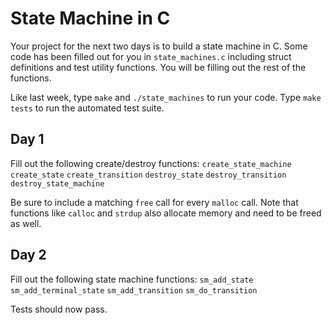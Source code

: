 # State Machine in C

Your project for the next two days is to build a state machine in C. Some code has been filled out for you in `state_machines.c` including struct definitions and test utility functions. You will be filling out the rest of the functions.

Like last week, type `make` and `./state_machines` to run your code. Type `make tests` to run the automated test suite.

## Day 1
Fill out the following create/destroy functions:
`create_state_machine`
`create_state`
`create_transition`
`destroy_state`
`destroy_transition`
`destroy_state_machine`

Be sure to include a matching `free` call for every `malloc` call. Note that functions like `calloc` and `strdup` also allocate memory and need to be freed as well.


## Day 2
Fill out the following state machine functions:
`sm_add_state`
`sm_add_terminal_state`
`sm_add_transition`
`sm_do_transition`

Tests should now pass.

